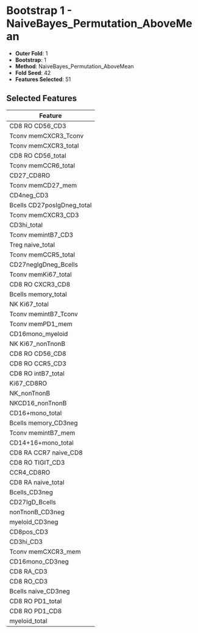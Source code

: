 # Bootstrap 1 - NaiveBayes_Permutation_AboveMean

- **Outer Fold**: 1
- **Bootstrap**: 1
- **Method**: NaiveBayes_Permutation_AboveMean
- **Fold Seed**: 42
- **Features Selected**: 51

## Selected Features

| Feature |
|---------|
| CD8 RO CD56_CD3 |
| Tconv memCXCR3_Tconv |
| Tconv memCXCR3_total |
| CD8 RO CD56_total |
| Tconv memCCR6_total |
| CD27_CD8RO |
| Tconv memCD27_mem |
| CD4neg_CD3 |
| Bcells CD27posIgDneg_total |
| Tconv memCXCR3_CD3 |
| CD3hi_total |
| Tconv memintB7_CD3 |
| Treg naive_total |
| Tconv memCCR5_total |
| CD27negIgDneg_Bcells |
| Tconv memKi67_total |
| CD8 RO CXCR3_CD8 |
| Bcells memory_total |
| NK Ki67_total |
| Tconv memintB7_Tconv |
| Tconv memPD1_mem |
| CD16mono_myeloid |
| NK Ki67_nonTnonB |
| CD8 RO CD56_CD8 |
| CD8 RO CCR5_CD3 |
| CD8 RO intB7_total |
| Ki67_CD8RO |
| NK_nonTnonB |
| NKCD16_nonTnonB |
| CD16+mono_total |
| Bcells memory_CD3neg |
| Tconv memintB7_mem |
| CD14+16+mono_total |
| CD8 RA CCR7 naive_CD8 |
| CD8 RO TIGIT_CD3 |
| CCR4_CD8RO |
| CD8 RA naive_total |
| Bcells_CD3neg |
| CD27IgD_Bcells |
| nonTnonB_CD3neg |
| myeloid_CD3neg |
| CD8pos_CD3 |
| CD3hi_CD3 |
| Tconv memCXCR3_mem |
| CD16mono_CD3neg |
| CD8 RA_CD3 |
| CD8 RO_CD3 |
| Bcells naive_CD3neg |
| CD8 RO PD1_total |
| CD8 RO PD1_CD8 |
| myeloid_total |
